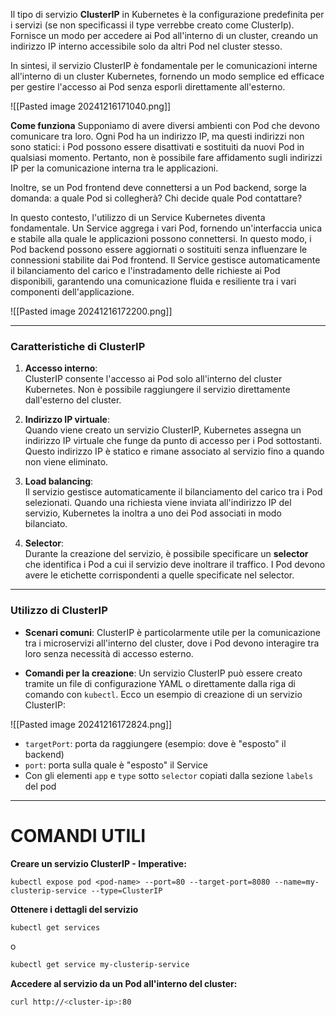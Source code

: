 Il tipo di servizio **ClusterIP** in Kubernetes è la configurazione predefinita per i servizi (se non specificassi il type verrebbe creato come ClusterIp). Fornisce un modo per accedere ai Pod all'interno di un cluster, creando un indirizzo IP interno accessibile solo da altri Pod nel cluster stesso.

In sintesi, il servizio ClusterIP è fondamentale per le comunicazioni interne all'interno di un cluster Kubernetes, fornendo un modo semplice ed efficace per gestire l'accesso ai Pod senza esporli direttamente all'esterno.



![[Pasted image 20241216171040.png]]


**Come funziona**
Supponiamo di avere diversi ambienti con Pod che devono comunicare tra loro. Ogni Pod ha un indirizzo IP, ma questi indirizzi non sono statici: i Pod possono essere disattivati e sostituiti da nuovi Pod in qualsiasi momento. Pertanto, non è possibile fare affidamento sugli indirizzi IP per la comunicazione interna tra le applicazioni.

Inoltre, se un Pod frontend deve connettersi a un Pod backend, sorge la domanda: a quale Pod si collegherà? Chi decide quale Pod contattare?

In questo contesto, l'utilizzo di un Service Kubernetes diventa fondamentale. Un Service aggrega i vari Pod, fornendo un'interfaccia unica e stabile alla quale le applicazioni possono connettersi. In questo modo, i Pod backend possono essere aggiornati o sostituiti senza influenzare le connessioni stabilite dai Pod frontend. Il Service gestisce automaticamente il bilanciamento del carico e l'instradamento delle richieste ai Pod disponibili, garantendo una comunicazione fluida e resiliente tra i vari componenti dell'applicazione.

![[Pasted image 20241216172200.png]]




***
### **Caratteristiche di ClusterIP**

1. **Accesso interno**:  
    ClusterIP consente l'accesso ai Pod solo all'interno del cluster Kubernetes. Non
    è possibile raggiungere il servizio direttamente dall'esterno del cluster.
    
2. **Indirizzo IP virtuale**:  
    Quando viene creato un servizio ClusterIP, Kubernetes assegna un indirizzo IP virtuale che funge da punto di accesso per i Pod sottostanti. Questo indirizzo IP è statico e rimane associato al servizio fino a quando non viene eliminato.
    
3. **Load balancing**:  
    Il servizio gestisce automaticamente il bilanciamento del carico tra i Pod selezionati. Quando una richiesta viene inviata all'indirizzo IP del servizio, Kubernetes la inoltra a uno dei Pod associati in modo bilanciato.
    
4. **Selector**:  
    Durante la creazione del servizio, è possibile specificare un **selector** che identifica i Pod a cui il servizio deve inoltrare il traffico. I Pod devono avere le etichette corrispondenti a quelle specificate nel selector.


***
### **Utilizzo di ClusterIP**

- **Scenari comuni**: ClusterIP è particolarmente utile per la comunicazione tra i microservizi all'interno del cluster, dove i Pod devono interagire tra loro senza necessità di accesso esterno.
    
- **Comandi per la creazione**: Un servizio ClusterIP può essere creato tramite un file di configurazione YAML o direttamente dalla riga di comando con `kubectl`. Ecco un esempio di creazione di un servizio ClusterIP:

![[Pasted image 20241216172824.png]]

- `targetPort`: porta da raggiungere (esempio: dove è "esposto" il backend)
- `port`: porta sulla quale è "esposto" il Service
- Con gli elementi `app` e `type` sotto `selector` copiati dalla sezione `labels` del pod


***
# COMANDI UTILI

**Creare un servizio ClusterIP - Imperative:**
```bah
kubectl expose pod <pod-name> --port=80 --target-port=8080 --name=my-clusterip-service --type=ClusterIP
```


**Ottenere i dettagli del servizio**
```bash
kubectl get services 
```
o
```bash
kubectl get service my-clusterip-service
```


**Accedere al servizio da un Pod all'interno del cluster:**
```bash
curl http://<cluster-ip>:80
```